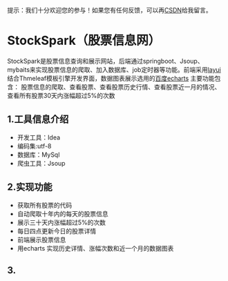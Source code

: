 
提示：我们十分欢迎您的参与！如果您有任何反馈，可以再[CSDN](https://blog.csdn.net/weixin_43125410)给我留言。
# StockSpark（股票信息网）
StockSpark是股票信息查询和展示网站，后端通过springboot、Jsoup、mybaits来实现股票信息的爬取、加入数据库、job定时器等功能。前端采用[layui](https://www.layui.com/)结合Thmeleaf模板引擎开发界面，数据图表展示选用的[百度echarts](https://echarts.baidu.com/)
主要功能包含：
  股票信息的爬取、查看股票、查看股票历史行情、查看股票近一月的情况、查看所有股票30天内涨幅超过5%的次数
## 1.工具信息介绍
* 开发工具：Idea
* 编码集:utf-8
* 数据库：MySql
* 爬虫工具：Jsoup
## 2.实现功能
* 获取所有股票的代码
* 自动爬取十年内的每天的股票信息
* 展示三十天内涨幅超过5%的次数
* 每日四点更新今日的股票详情
* 前端展示股票信息
* 用echarts 实现历史详情、涨幅次数和近一个月的数据图表
## 3.
